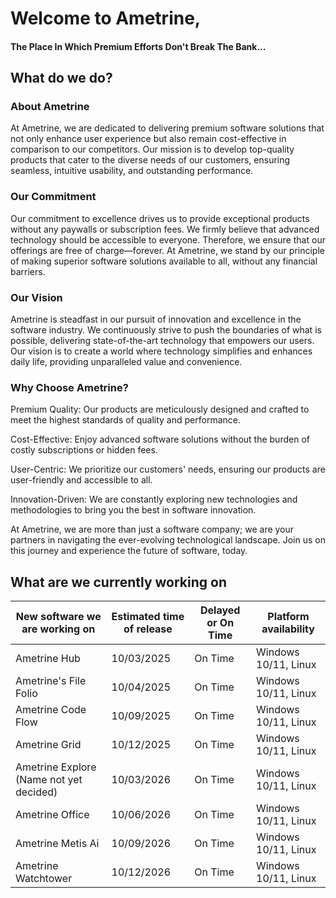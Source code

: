 # Welcome to Ametrine,
#### The Place In Which Premium Efforts Don't Break The Bank...

## What do we do?

### About Ametrine

At Ametrine, we are dedicated to delivering premium software solutions that not only enhance user experience but also remain cost-effective in comparison to our competitors. Our mission is to develop top-quality products that cater to the diverse needs of our customers, ensuring seamless, intuitive usability, and outstanding performance.

### Our Commitment

Our commitment to excellence drives us to provide exceptional products without any paywalls or subscription fees. We firmly believe that advanced technology should be accessible to everyone. Therefore, we ensure that our offerings are free of charge—forever. At Ametrine, we stand by our principle of making superior software solutions available to all, without any financial barriers.

### Our Vision

Ametrine is steadfast in our pursuit of innovation and excellence in the software industry. We continuously strive to push the boundaries of what is possible, delivering state-of-the-art technology that empowers our users. Our vision is to create a world where technology simplifies and enhances daily life, providing unparalleled value and convenience.

### Why Choose Ametrine?

Premium Quality: Our products are meticulously designed and crafted to meet the highest standards of quality and performance.

Cost-Effective: Enjoy advanced software solutions without the burden of costly subscriptions or hidden fees.

User-Centric: We prioritize our customers' needs, ensuring our products are user-friendly and accessible to all.

Innovation-Driven: We are constantly exploring new technologies and methodologies to bring you the best in software innovation.

At Ametrine, we are more than just a software company; we are your partners in navigating the ever-evolving technological landscape. Join us on this journey and experience the future of software, today.

## What are we currently working on

| New software we are working on    | Estimated time of release | Delayed or On Time    | Platform availability |
| -------- | ------- | -------- | ------- |
| Ametrine Hub   | 10/03/2025 | On Time  | Windows 10/11, Linux |
| Ametrine's File Folio   | 10/04/2025 | On Time | Windows 10/11, Linux |
| Ametrine Code Flow   | 10/09/2025 | On Time | Windows 10/11, Linux |
| Ametrine Grid   | 10/12/2025 | On Time | Windows 10/11, Linux |
| Ametrine Explore (Name not yet decided)   | 10/03/2026 | On Time | Windows 10/11, Linux |
| Ametrine Office  | 10/06/2026 | On Time | Windows 10/11, Linux |
| Ametrine Metis Ai   | 10/09/2026 | On Time | Windows 10/11, Linux |
| Ametrine Watchtower   | 10/12/2026 | On Time | Windows 10/11, Linux |
